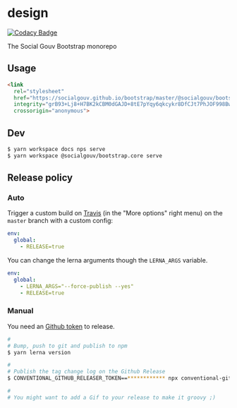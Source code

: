 # design

[![Codacy Badge](https://api.codacy.com/project/badge/Grade/926752b8d6b5412c95ae4c25bfe2dde5)](https://app.codacy.com/app/douglasduteil/bootstrap?utm_source=github.com&utm_medium=referral&utm_content=SocialGouv/bootstrap&utm_campaign=Badge_Grade_Dashboard)

The Social Gouv Bootstrap monorepo

## Usage

```html
<link
  rel="stylesheet"
  href="https://socialgouv.github.io/bootstrap/master/@socialgouv/bootstrap.core/dist/socialgouv-bootstrap.min.css"
  integrity="grB93+Lj8+H7BK2kCBM0dGAJD+8tE7pYqy6qkcykr8DfCJt7PhJOF998Bwj7BAWc"
  crossorigin="anonymous">
```

## Dev

```sh
$ yarn workspace docs nps serve
$ yarn workspace @socialgouv/bootstrap.core serve
```


## Release policy

### Auto

Trigger a custom build on [Travis](https://travis-ci.com/SocialGouv/emjpm) (in the "More options" right menu) on the `master` branch with a custom config:

```yml
env:
  global:
    - RELEASE=true
```

You can change the lerna arguments though the `LERNA_ARGS` variable.

```yml
env:
  global:
    - LERNA_ARGS="--force-publish --yes"
    - RELEASE=true
```

### Manual

You need an [Github token](https://github.com/settings/tokens/new) to release.

```sh
#
# Bump, push to git and publish to npm
$ yarn lerna version

#
# Publish the tag change log on the Github Release
$ CONVENTIONAL_GITHUB_RELEASER_TOKEN==************ npx conventional-github-releaser -p angular

#
# You might want to add a Gif to your release to make it groovy ;)
```

